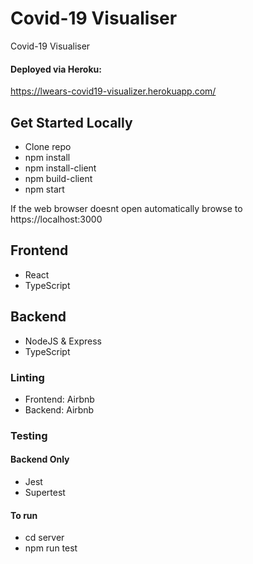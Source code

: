 # Covid-19 Visualiser

Covid-19 Visualiser

#### Deployed via Heroku:
https://lwears-covid19-visualizer.herokuapp.com/

## Get Started Locally

- Clone repo
- npm install
- npm install-client
- npm build-client
- npm start

If the web browser doesnt open automatically browse to https://localhost:3000


## Frontend

- React
- TypeScript

## Backend

- NodeJS & Express
- TypeScript

### Linting

- Frontend: Airbnb
- Backend: Airbnb

### Testing
#### Backend Only

- Jest
- Supertest

#### To run
- cd server
- npm run test
